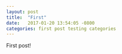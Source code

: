 ```yaml
---
layout: post
title:  "First"
date:   2017-01-20 13:54:05 -0800
categories: first post testing categories
---
```


First post!
